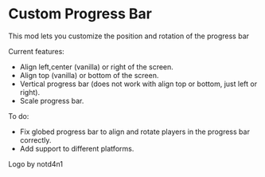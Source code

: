 # Custom Progress Bar

This mod lets you customize the position and rotation of the progress bar

Current features:
- Align left,center (vanilla) or right of the screen.
- Align top (vanilla) or bottom of the screen.
- Vertical progress bar (does not work with align top or bottom, just left or right).
- Scale progress bar.

To do:

- Fix globed progress bar to align and rotate players in the progress bar correctly.
- Add support to different platforms.

Logo by notd4n1
